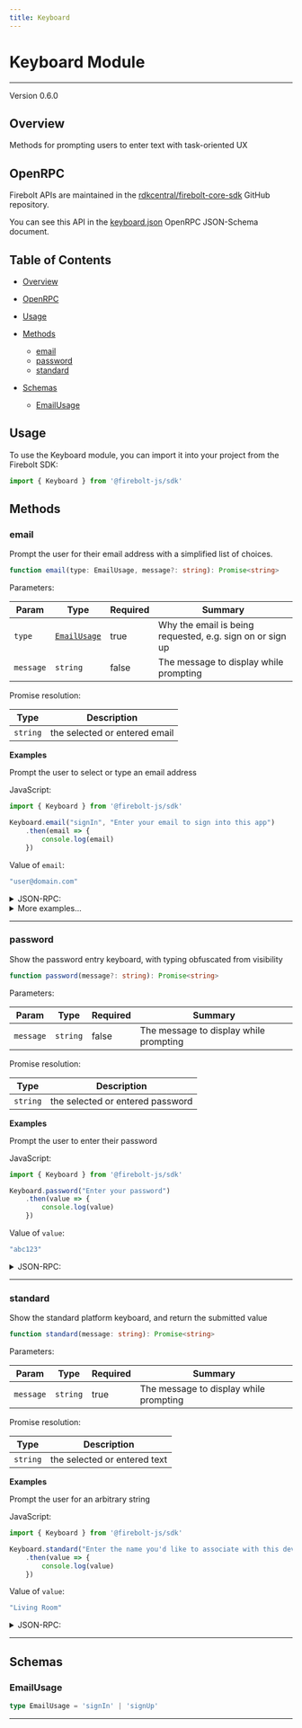 ```yaml
---
title: Keyboard
---
```


# Keyboard Module
---
Version 0.6.0

## Overview
 Methods for prompting users to enter text with task-oriented UX

## OpenRPC
Firebolt APIs are maintained in the [rdkcentral/firebolt-core-sdk](https://github.com/rdkcentral/firebolt-core-sdk) GitHub repository.

You can see this API in the [keyboard.json](https://github.com/rdkcentral/firebolt-core-sdk/blob/main/src/modules/keyboard.json) OpenRPC JSON-Schema document. 

## Table of Contents
 - [Overview](#overview)
 - [OpenRPC](#openrpc)
 - [Usage](#usage)
 - [Methods](#methods)
    - [email](#email)
    - [password](#password)
    - [standard](#standard)

 - [Schemas](#schemas)
    - [EmailUsage](#emailusage)

<span></span>

## Usage
To use the Keyboard module, you can import it into your project from the Firebolt SDK:

```javascript
import { Keyboard } from '@firebolt-js/sdk'
```
## Methods
### email
Prompt the user for their email address with a simplified list of choices.

```typescript
function email(type: EmailUsage, message?: string): Promise<string>
```
Parameters:

| Param                  | Type                 | Required                 | Summary                 |
| ---------------------- | -------------------- | ------------------------ | ----------------------- |
| `type` | [`EmailUsage`](#emailusage) | true | Why the email is being requested, e.g. sign on or sign up  |
| `message` | `string` | false | The message to display while prompting  |

Promise resolution:

| Type | Description |
| ---- | ----------- |
| `string` | the selected or entered email |


**Examples**

Prompt the user to select or type an email address

JavaScript:

```javascript
import { Keyboard } from '@firebolt-js/sdk'

Keyboard.email("signIn", "Enter your email to sign into this app")
    .then(email => {
        console.log(email)
    })
```
Value of `email`:

```javascript
"user@domain.com"
```

<details>
  <summary>JSON-RPC:</summary>

Request:

```json
{
  "jsonrpc": "2.0",
  "id": 1,
  "method": "keyboard.email",
  "params": {
    "type": "signIn",
    "message": "Enter your email to sign into this app"
  }
}
```

Response:

```json
{
  "jsonrpc": "2.0",
  "id": 1,
  "result": "user@domain.com"
}
```

</details>

<details>
    <summary>More examples...</summary>
Prompt the user to type an email address to sign up

JavaScript:

```javascript
import { Keyboard } from '@firebolt-js/sdk'

Keyboard.email("signUp", "Enter your email to sign up for this app")
    .then(email => {
        console.log(email)
    })
```
Value of `email`:

```javascript
"user@domain.com"
```

<details>
  <summary>JSON-RPC:</summary>

Request:

```json
{
  "jsonrpc": "2.0",
  "id": 1,
  "method": "keyboard.email",
  "params": {
    "type": "signUp",
    "message": "Enter your email to sign up for this app"
  }
}
```

Response:

```json
{
  "jsonrpc": "2.0",
  "id": 1,
  "result": "user@domain.com"
}
```

</details>

</details>


---

### password
Show the password entry keyboard, with typing obfuscated from visibility

```typescript
function password(message?: string): Promise<string>
```
Parameters:

| Param                  | Type                 | Required                 | Summary                 |
| ---------------------- | -------------------- | ------------------------ | ----------------------- |
| `message` | `string` | false | The message to display while prompting  |

Promise resolution:

| Type | Description |
| ---- | ----------- |
| `string` | the selected or entered password |


**Examples**

Prompt the user to enter their password

JavaScript:

```javascript
import { Keyboard } from '@firebolt-js/sdk'

Keyboard.password("Enter your password")
    .then(value => {
        console.log(value)
    })
```
Value of `value`:

```javascript
"abc123"
```

<details>
  <summary>JSON-RPC:</summary>

Request:

```json
{
  "jsonrpc": "2.0",
  "id": 1,
  "method": "keyboard.password",
  "params": {
    "message": "Enter your password"
  }
}
```

Response:

```json
{
  "jsonrpc": "2.0",
  "id": 1,
  "result": "abc123"
}
```

</details>



---

### standard
Show the standard platform keyboard, and return the submitted value

```typescript
function standard(message: string): Promise<string>
```
Parameters:

| Param                  | Type                 | Required                 | Summary                 |
| ---------------------- | -------------------- | ------------------------ | ----------------------- |
| `message` | `string` | true | The message to display while prompting  |

Promise resolution:

| Type | Description |
| ---- | ----------- |
| `string` | the selected or entered text |


**Examples**

Prompt the user for an arbitrary string

JavaScript:

```javascript
import { Keyboard } from '@firebolt-js/sdk'

Keyboard.standard("Enter the name you'd like to associate with this device")
    .then(value => {
        console.log(value)
    })
```
Value of `value`:

```javascript
"Living Room"
```

<details>
  <summary>JSON-RPC:</summary>

Request:

```json
{
  "jsonrpc": "2.0",
  "id": 1,
  "method": "keyboard.standard",
  "params": {
    "message": "Enter the name you'd like to associate with this device"
  }
}
```

Response:

```json
{
  "jsonrpc": "2.0",
  "id": 1,
  "result": "Living Room"
}
```

</details>



---





## Schemas

### EmailUsage


```typescript
type EmailUsage = 'signIn' | 'signUp'
```



---


